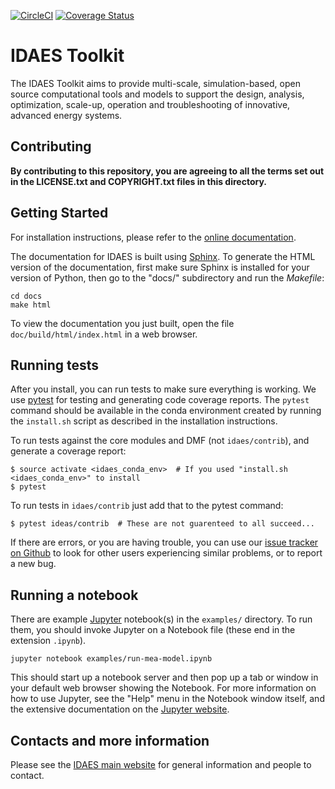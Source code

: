 <!-- BEGIN Status badges -->
[![CircleCI](https://circleci.com/gh/IDAES/idaes-dev.svg?style=svg&circle-token=f01aa6337105a565ae7caa0e0eab66826bd8ea81)](https://circleci.com/gh/IDAES/idaes-dev)
[![Coverage Status](https://coveralls.io/repos/github/IDAES/idaes-dev/badge.svg?t=PJNalC)](https://coveralls.io/github/IDAES/idaes-dev)
<!-- END Status badges -->

# IDAES Toolkit

The IDAES Toolkit aims to provide multi-scale, simulation-based, open source
computational tools and models to support the design, analysis, optimization,
scale-up, operation and troubleshooting of innovative, advanced energy systems.

## Contributing

**By contributing to this repository, you are agreeing to all the terms set out
in the LICENSE.txt and COPYRIGHT.txt files in this directory.**

## Getting Started
For installation instructions, please refer to the [online documentation](https://idaes-pse.readthedocs.io/en/latest/).

The documentation for IDAES is built using [Sphinx](http://www.sphinx-doc.org/). To generate the HTML version of the documentation, first make sure Sphinx is installed for your version of Python, then go to the "docs/" subdirectory and run the _Makefile_:

```
cd docs
make html
```

To view the documentation you just built, open the file
`doc/build/html/index.html` in a web browser.


## Running tests

After you install, you can run tests to make sure everything is working. We use [pytest](https://pytest.org/) for testing and generating code coverage reports.  The `pytest` command should be available in the conda environment created by running the `install.sh` script as described in the installation instructions.

To run tests against the core modules and DMF (not `idaes/contrib`), and generate a coverage report:

```
$ source activate <idaes_conda_env>  # If you used "install.sh <idaes_conda_env>" to install
$ pytest
```

To run tests in `idaes/contrib` just add that to the pytest command:

```
$ pytest ideas/contrib  # These are not guarenteed to all succeed...
```

If there are errors, or you are having trouble, you can use our [issue tracker on Github](https://github.com/IDAES/idaes/issues) to look for other users experiencing similar problems, or to report a new bug.


## Running a notebook

There are example [Jupyter](https://jupyter.org) notebook(s) in the `examples/` directory. To run them, you should invoke Jupyter on a Notebook file (these end in the extension `.ipynb`).

```
jupyter notebook examples/run-mea-model.ipynb
```

This should start up a notebook server and then pop up a tab or window in your default web browser showing the Notebook. For more information on how to use Jupyter, see the "Help" menu in the Notebook window itself, and the extensive documentation on the [Jupyter website](https://jupyter.org). 

## Contacts and more information

Please see the
[IDAES main website](https://www.idaes.org) for general information
and people to contact.
